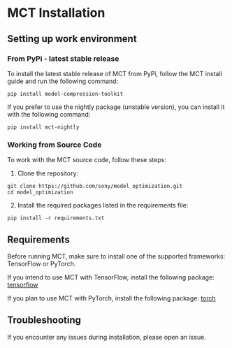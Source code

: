# MCT Installation

## Setting up work environment

### From PyPi - latest stable release
To install the latest stable release of MCT from PyPi,
follow the MCT install guide and run the following command:
```
pip install model-compression-toolkit
```

If you prefer to use the nightly package (unstable version),
you can install it with the following command:
```
pip install mct-nightly
```

### Working from Source Code
To work with the MCT source code, follow these steps:

1. Clone the repository:
```
git clone https://github.com/sony/model_optimization.git
cd model_optimization

```
2. Install the required packages listed in the requirements file:
```
pip install -r requirements.txt
```


## Requirements

Before running MCT, make sure to install one of the supported frameworks: TensorFlow or PyTorch.

If you intend to use MCT with TensorFlow, install the following package: 
[tensorflow](https://www.tensorflow.org/install)

If you plan to use MCT with PyTorch, install the following package: 
[torch](https://pytorch.org/)


## Troubleshooting
If you encounter any issues during installation, please open an issue.
